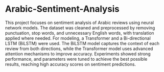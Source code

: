 # Arabic-Sentiment-Analysis
This project focuses on sentiment analysis of Arabic reviews using neural network models. The dataset was cleaned and preprocessed by removing punctuation, stop words, and unnecessary English words, with translation applied where needed. For modeling, a Transformer and a Bi-directional LSTM (BiLSTM) were used. The BiLSTM model captures the context of each review from both directions, while the Transformer model uses advanced attention mechanisms to improve accuracy. Experiments showed strong performance, and parameters were tuned to achieve the best possible results, reaching high accuracy scores on sentiment predictions.

